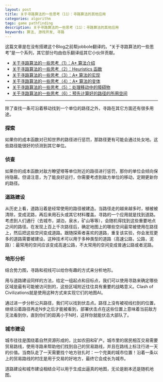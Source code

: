 ```yaml
---
layout: post
title: 关于寻路算法的一些思考（11）：寻路算法的其他应用
categories: algorithm
tags: game pathfinding
description: 关于寻路算法的一些思考（11）：寻路算法的其他应用
keywords: 算法, 游戏开发, 寻路
---
```


这篇文章是在没有搭建这个Blog之前帮jobbole翻译的。“关于寻路算法的一些思考”是一个系列，其它部分均由伯乐翻译组其它小伙伴贡献。

- [关于寻路算法的一些思考（1）：A* 算法介绍](http://blog.jobbole.com/71044/)
- [关于寻路算法的一些思考（2）：Heuristics 函数](http://blog.jobbole.com/84694/)
- [关于寻路算法的一些思考（3）：A* 算法的实现](http://blog.jobbole.com/85676/)
- [关于寻路算法的一些思考（4）：A* 算法的变体](http://blog.jobbole.com/85677)
- [关于寻路算法的一些思考（5）：处理移动中的障碍物](http://blog.jobbole.com/83499/)
- [关于寻路算法的一些思考（6）：预先计算好的路径的所用空间](http://blog.jobbole.com/84660/)

----------

除了查找一条可沿着移动找到一个单位的路径之外，寻路在其它方面还有很多用途。

### **探索**

如果你的成本函数对已知世界的路径进行惩罚，那路径更有可能会通过处女地。这些路径能很好的侦测到其它单位。

### **侦查**

如果你的成本函数对敌方瞭望塔等单位附近的路径进行惩罚，那你的单位会倾向保持隐蔽。但请注意，为了能良好运行，你需要考虑到敌方单位的移动，定期更新你的路径。

### **道路建设**

从历史上看，道路沿着是经常使用的路径被建造。当路径走的越来越多时，植被被清除，变成泥路，再后来用石头或其它材料覆盖。寻路的一个应用就是找到道路。考虑到人们通行（去城市，湖泊，泉水，矿山等等），会随机得找到这些重要地点之间的路径。在发现上百上千次路径后，确定地图上的哪些空间最常被使用在路径上，然后把这些空间变成道路。跟随探索者喜欢的道路，重复该实验，你会发现更多的道路需要被建设。这种技术可以用于多种类型的道路（高速公路，公路，泥路）：最常用的空间应该变成高速公路，不太常用的空间变成普通公路或者泥路。

### **地形分析**

结合势力图，寻路和视线可以给你有趣的方式来分析地形。

用与道路建设同样的方法，给定一组起点和目标点，我们可以使用寻路来确定哪些区域是最有可能被访问到的，这些区域附近往往具有重要的战略意义。Clash of Civilizations就是使用这种方式来实现它们的地图AI。

通过进一步分析公共路径，我们可以找到伏击点。路径上没有被视线扫到的位置，继续沿着路径再走N步之后才能被看到，部署伏击点在这些位置上意味着当前敌方无法看到你，直到你们的距离小于N时，这样你就能伏击大部队了。

### **城市建设**

城市往往是围绕着自然资源形成的，比如农田和矿产。城市里的居民相互交易需要贸易路线，使用寻路来帮助他们找到自己的贸易路线，并且在路线上标注行进一天的价值。当商队走了一天需要找个地方驻扎时：一个完美的城市位置！沿着一条以上的贸易路线的村庄是用于交易的好地方，最终它会成长为城市。

道路建设和城市建设相结合可以用于生成出逼真的地图，无论是剧本还是随机地图。